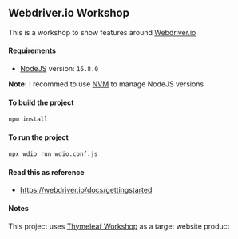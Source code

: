 ## Webdriver.io Workshop

This is a workshop to show features around [Webdriver.io](https://webdriver.io/)

#### Requirements

- [NodeJS](https://nodejs.org/en/) version: `16.8.0`

**Note:** I recommed to use [NVM](https://github.com/nvm-sh/nvm) to manage NodeJS versions

#### To build the project

```bash
npm install
```

#### To run the project

```bash
npx wdio run wdio.conf.js
```

#### Read this as reference

- https://webdriver.io/docs/gettingstarted

#### Notes

This project uses [Thymeleaf Workshop](https://github.com/josdem/thymeleaf-workshop) as a target website product
